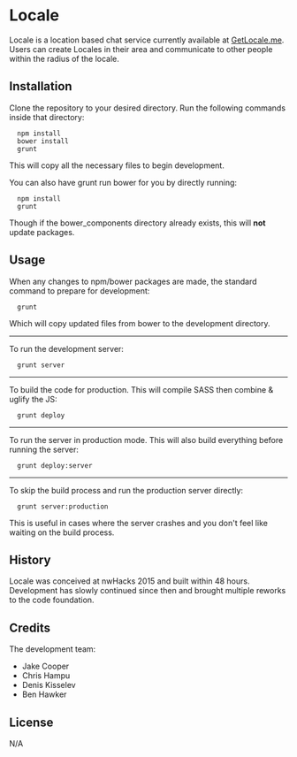 # Locale

Locale is a location based chat service currently available at [GetLocale.me](http://getLocale.me/).
Users can create Locales in their area and communicate to other people within the radius of the locale.

## Installation

Clone the repository to your desired directory.
Run the following commands inside that directory:
```
  npm install
  bower install
  grunt
```
This will copy all the necessary files to begin development.

You can also have grunt run bower for you by directly running:
```
  npm install
  grunt
```
Though if the bower_components directory already exists, this will **not** update packages.

## Usage

When any changes to npm/bower packages are made, the standard command to prepare
for development:
```
  grunt
```
Which will copy updated files from bower to the development directory.
***
To run the development server:
```
  grunt server
```
***
To build the code for production.
This will compile SASS then combine & uglify the JS:
```
  grunt deploy
```
***
To run the server in production mode.
This will also build everything before running the server:
```
  grunt deploy:server
```
***
To skip the build process and run the production server directly:
```
  grunt server:production
```
This is useful in cases where the server crashes and you don't feel like waiting on the build process.

## History
Locale was conceived at nwHacks 2015 and built within 48 hours.
Development has slowly continued since then and brought multiple reworks to the code foundation.

## Credits
The development team:
* Jake Cooper
* Chris Hampu
* Denis Kisselev
* Ben Hawker

## License
N/A